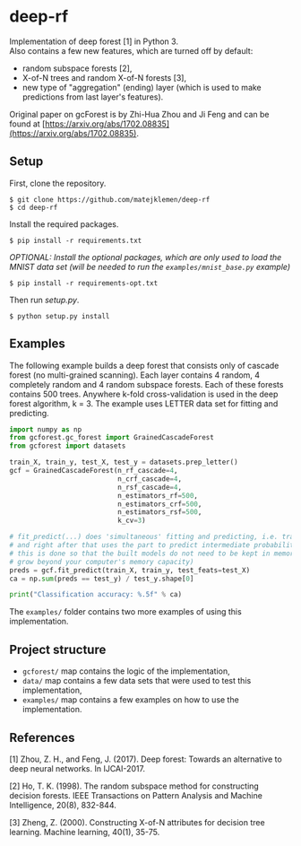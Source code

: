 # deep-rf

Implementation of deep forest \[1\] in Python 3.  
Also contains a few new features, which are turned off by default:
- random subspace forests \[2\],
- X-of-N trees and random X-of-N forests \[3\],
- new type of "aggregation" (ending) layer (which is used to make predictions
from last layer's features).

Original paper on gcForest is by Zhi-Hua Zhou and Ji Feng and can be found at
[https://arxiv.org/abs/1702.08835](https://arxiv.org/abs/1702.08835).

## Setup
First, clone the repository.  
```
$ git clone https://github.com/matejklemen/deep-rf
$ cd deep-rf
```  
Install the required packages.
```
$ pip install -r requirements.txt 
```
*OPTIONAL: Install the optional packages, which are only used to load the MNIST data set (will be
needed to run the `examples/mnist_base.py` example)*
```
$ pip install -r requirements-opt.txt
```

Then run *setup.py*.  
```
$ python setup.py install
```

## Examples
The following example builds a deep forest that consists only of cascade forest (no
multi-grained scanning). Each layer contains 4 random, 4 completely random and 4 random
subspace forests. Each of these forests contains 500 trees. Anywhere k-fold
cross-validation is used in the deep forest algorithm, k = 3. The example uses LETTER
data set for fitting and predicting.

```python
import numpy as np
from gcforest.gc_forest import GrainedCascadeForest
from gcforest import datasets

train_X, train_y, test_X, test_y = datasets.prep_letter()
gcf = GrainedCascadeForest(n_rf_cascade=4,
                           n_crf_cascade=4,
                           n_rsf_cascade=4,
                           n_estimators_rf=500,
                           n_estimators_crf=500,
                           n_estimators_rsf=500,
                           k_cv=3)

# fit_predict(...) does 'simultaneous' fitting and predicting, i.e. trains a part of forest
# and right after that uses the part to predict intermediate probabilities for the built part
# this is done so that the built models do not need to be kept in memory (as they can quickly
# grow beyond your computer's memory capacity)
preds = gcf.fit_predict(train_X, train_y, test_feats=test_X)
ca = np.sum(preds == test_y) / test_y.shape[0]

print("Classification accuracy: %.5f" % ca)
```

The `examples/` folder contains two more examples of using this implementation.

## Project structure
- `gcforest/` map contains the logic of the implementation,
- `data/` map contains a few data sets that were used to test this implementation,
- `examples/` map contains a few examples on how to use the implementation.


## References
\[1\] Zhou, Z. H., and Feng, J. (2017).
Deep forest: Towards an alternative to deep neural networks.
In IJCAI-2017.</a>  

\[2\] Ho, T. K. (1998). 
The random subspace method for constructing decision forests.
IEEE Transactions on Pattern Analysis and Machine Intelligence, 20(8), 832-844. </a>  

\[3\] Zheng, Z. (2000).
Constructing X-of-N attributes for decision tree learning.
Machine learning, 40(1), 35-75. </a>